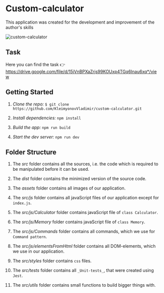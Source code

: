# Custom-calculator

This application was created for the development and improvement of the author's skills

![custom-calculator](https://user-images.githubusercontent.com/79158730/211043744-6427282f-4938-47ce-a08a-60661805f182.png)

## Task

Here you can find the task :point_right:
https://drive.google.com/file/d/15jVnBPXaZrjs99KOUxp4TGq6Inau6xq*/view

## Getting Started

1. _Clone the repo:_
   `$ git clone https://github.com/KleimyonovVladimir/custom-calculator.git`

2. _Install dependencies:_ `npm install`

3. _Build the app:_ `npm run build`

4. _Start the dev server:_ `npm run dev`

## Folder Structure

1. The _src_ folder contains all the sources, i.e. the code which is required to be manipulated before it can be used.

2. The _dist_ folder contains the minimized version of the source code.

3. The _assets_ folder contains all images of our application.

4. The _src/js_ folder contains all javaScript files of our application except for `index.js`.

5. The _src/js/Calculator_ folder contains javaScript file of `class Calculator`.

6. The _src/js/Memory_ folder contains javaScript file of `class Memory`.

7. The _src/js/Commands_ folder contains all commands, which we use for `Command pattern`.

8. The _src/js/elementsFromHtml_ folder contains all DOM-elements, which we use in our application.

9. The _src/styles_ folder contains `css` files.

10. The _src/tests_ folder contains all `_Unit-tests_`, that were created using `Jest`.

11. The _src/utils_ folder contains small functions to build bigger things with.

